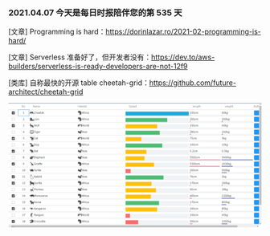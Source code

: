 ### 2021.04.07 今天是每日时报陪伴您的第 535 天

[文章] Programming is hard：<https://dorinlazar.ro/2021-02-programming-is-hard/>

[文章] Serverless 准备好了，但开发者没有：<https://dev.to/aws-builders/serverless-is-ready-developers-are-not-12f9>

[类库] 自称最快的开源 table cheetah-grid：<https://github.com/future-architect/cheetah-grid>

![](https://github.com/future-architect/cheetah-grid/raw/master/images/capture.png)

